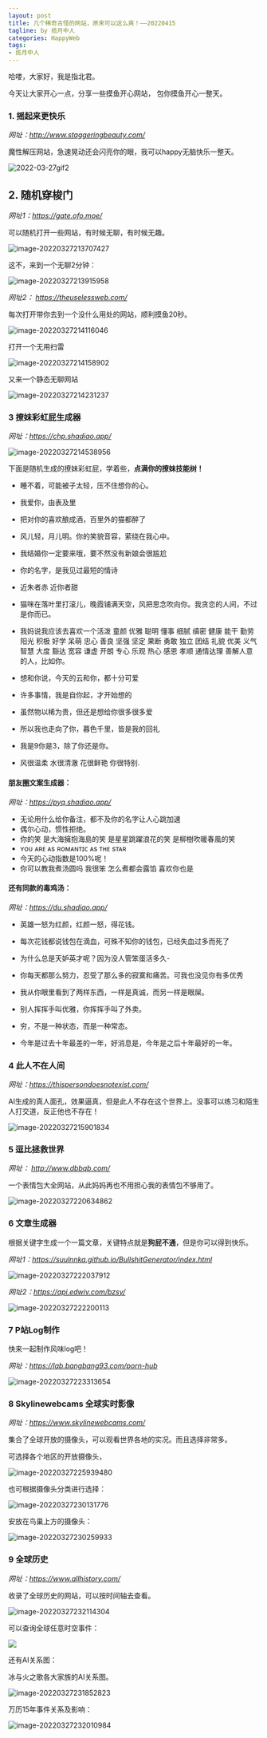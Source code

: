 ```yaml
---
layout: post
title: 几个稀奇古怪的网站，原来可以这么爽！——20220415
tagline: by 揽月中人
categories: HappyWeb
tags:
- 揽月中人
---
```


哈喽，大家好，我是指北君。

今天让大家开心一点，分享一些摸鱼开心网站，  包你摸鱼开心一整天。



<!--more-->

### 1. 摇起来更快乐

*网址：http://www.staggeringbeauty.com/*

魔性解压网站，急速晃动还会闪亮你的眼，我可以happy无脑快乐一整天。

![2022-03-27gif2](https://www.javanorth.cn/assets/images/2022/lyj/happyFunWeb1.gif)





## 2. 随机穿梭门



*网址1：https://gate.ofo.moe/*

可以随机打开一些网站，有时候无聊，有时候无趣。

![image-20220327213707427](https://www.javanorth.cn/assets/images/2022/lyj/happyFunWeb2.gif)



这不，来到一个无聊2分钟：

![image-20220327213915958](https://www.javanorth.cn/assets/images/2022/lyj/happyFunWeb3.gif)





*网址2： https://theuselessweb.com/*

每次打开带你去到一个没什么用处的网站，顺利摸鱼20秒。

![image-20220327214116046](https://www.javanorth.cn/assets/images/2022/lyj/happyFunWeb4.gif)





打开一个无用扫雷

![image-20220327214158902](https://www.javanorth.cn/assets/images/2022/lyj/happyFunWeb5.gif)



又来一个静态无聊网站

![image-20220327214231237](https://www.javanorth.cn/assets/images/2022/lyj/happyFunWeb6.gif)



### 3 撩妹彩虹屁生成器

*网址：https://chp.shadiao.app/*

![image-20220327214538956](https://www.javanorth.cn/assets/images/2022/lyj/happyFunWeb6-1.gif)

下面是随机生成的撩妹彩虹屁，学着些，**点满你的撩妹技能树！**

- 睡不着，可能被子太轻，压不住想你的心。

- 我爱你，由表及里

- 把对你的喜欢酿成酒，百里外的猫都醉了

- 风儿轻，月儿明。你的笑貌音容，萦绕在我心中。

- 我结婚你一定要来哦，要不然没有新娘会很尴尬

- 你的名字，是我见过最短的情诗

- 近朱者赤 近你者甜

- 猫咪在落叶里打滚儿，晚霞铺满天空，风把思念吹向你。我贪恋的人间，不过是你而已。

- 我妈说我应该去喜欢一个活泼 童颜 优雅 聪明 懂事 细腻 缜密 健康 能干 勤劳 阳光 积极 好学 呆萌 忠心 善良 坚强 坚定 果断 勇敢 独立 团结 礼貌 优美 义气 智慧 大度 豁达 宽容 谦虚 开朗 专心 乐观 热心 感恩 孝顺 通情达理 善解人意的人，比如你。

- 想和你说，今天的云和你，都十分可爱

- 许多事情，我是自你起，才开始想的

- 虽然物以稀为贵，但还是想给你很多很多爱

- 所以我也走向了你，暮色千里，皆是我的回礼

- 我是9你是3，除了你还是你。

- 风很温柔 水很清澈 花很鲜艳 你很特别.

  

#### 朋友圈文案生成器：

*网址：https://pyq.shadiao.app/*

- 无论用什么给你备注，都不及你的名字让人心跳加速
- 偶尔心动，惯性拒绝。
- 你的笑 是大海擁抱海島的笑 是星星跳躍浪花的笑 是柳樹吹暖春風的笑
- ʏᴏᴜ ᴀʀᴇ ᴀs ʀᴏᴍᴀɴᴛɪᴄ ᴀs ᴛʜᴇ sᴛᴀʀ
- 今天的心动指数是100%呢！
- 你可以教我煮汤圆吗 我很笨 怎么煮都会露馅 喜欢你也是

#### 还有同款的毒鸡汤：

*网址：https://du.shadiao.app/*

- 英雄一怒为红颜，红颜一怒，得花钱。
- 每次花钱都说钱包在滴血，可殊不知你的钱包，已经失血过多而死了

- 为什么总是天妒英才呢？因为没人管笨蛋活多久- 
- 你每天都那么努力，忍受了那么多的寂寞和痛苦。可我也没见你有多优秀
- 我从你眼里看到了两样东西，一样是真诚，而另一样是眼屎。
- 别人挥挥手叫优雅，你挥挥手叫了外卖。
- 穷，不是一种状态，而是一种常态。
- 今年是过去十年最差的一年，好消息是，今年是之后十年最好的一年。



### 4 此人不在人间

*网址：https://thispersondoesnotexist.com/*

AI生成的真人面孔，效果逼真，但是此人不存在这个世界上。没事可以练习和陌生人打交道，反正他也不存在！

![image-20220327215901834](https://www.javanorth.cn/assets/images/2022/lyj/happyFunWeb7.gif)



### 5 逗比拯救世界

*网址： http://www.dbbqb.com/*

一个表情包大全网站，从此妈妈再也不用担心我的表情包不够用了。

![image-20220327220634862](https://www.javanorth.cn/assets/images/2022/lyj/happyFunWeb8.gif)





### 6 文章生成器

根据关键字生成一个一篇文章，关键特点就是**狗屁不通**，但是你可以得到快乐。

*网址1：https://suulnnka.github.io/BullshitGenerator/index.html*

![image-20220327222037912](https://www.javanorth.cn/assets/images/2022/lyj/happyFunWeb9.gif)



*网址2：https://api.edwiv.com/bzsy/*

![image-20220327222200113](https://www.javanorth.cn/assets/images/2022/lyj/happyFunWeb11.gif)



### 7 P站Log制作

快来一起制作风味log吧！

*网址：https://lab.bangbang93.com/porn-hub*

![image-20220327223313654](https://www.javanorth.cn/assets/images/2022/lyj/happyFunWeb12.gif)







### 8 Skylinewebcams 全球实时影像

*网址：https://www.skylinewebcams.com/*

集合了全球开放的摄像头，可以观看世界各地的实况。而且选择非常多。

可选择各个地区的开放摄像头，

![image-20220327225939480](https://www.javanorth.cn/assets/images/2022/lyj/happyFunWeb13.gif)

也可根据摄像头分类进行选择：

![image-20220327230131776](https://www.javanorth.cn/assets/images/2022/lyj/happyFunWeb14.gif)



安放在鸟巢上方的摄像头：

![image-20220327230259933](https://www.javanorth.cn/assets/images/2022/lyj/happyFunWeb15.gif)



### 9 全球历史

*网址：https://www.allhistory.com/*

收录了全球历史的网站，可以按时间轴去查看。

![image-20220327232114304](https://www.javanorth.cn/assets/images/2022/lyj/happyFunWeb16.gif)

可以查询全球任意时空事件：

![](https://www.javanorth.cn/assets/images/2022/lyj/happyFunWeb17.gif)



还有AI关系图：

冰与火之歌各大家族的AI关系图。

![image-20220327231852823](https://www.javanorth.cn/assets/images/2022/lyj/happyFunWeb18.gif)



万历15年事件关系及影响：

![image-20220327232010984](https://www.javanorth.cn/assets/images/2022/lyj/happyFunWeb19.gif)





